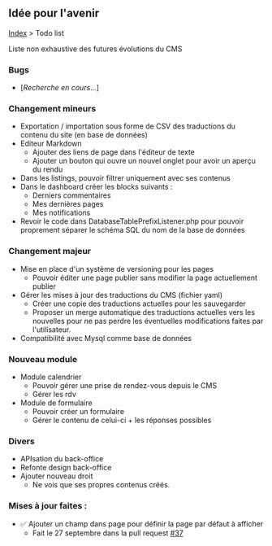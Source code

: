## Idée pour l'avenir

[Index](../index.md) > Todo list

Liste non exhaustive des futures évolutions du CMS

### Bugs
* [*Recherche en cours*...]

### Changement mineurs
* Exportation / importation sous forme de CSV des traductions du contenu du site (en base de données)
* Editeur Markdown
  * Ajouter des liens de page dans l'éditeur de texte
  * Ajouter un bouton qui ouvre un nouvel onglet pour avoir un aperçu du rendu
* Dans les listings, pouvoir filtrer uniquement avec ses contenus
* Dans le dashboard créer les blocks suivants :
  * Derniers commentaires
  * Mes dernières pages
  * Mes notifications
* Revoir le code dans DatabaseTablePrefixListener.php pour pouvoir proprement séparer le schéma SQL du nom de la base de données

### Changement majeur
* Mise en place d'un système de versioning pour les pages
  * Pouvoir éditer une page publier sans modifier la page actuellement publier
* Gérer les mises à jour des traductions du CMS (fichier yaml)
  * Créer une copie des traductions actuelles pour les sauvegarder
  * Proposer un merge automatique des traductions actuelles vers les nouvelles pour ne pas perdre les éventuelles modifications faites par l'utilisateur.
* Compatibilité avec Mysql comme base de données

### Nouveau module
* Module calendrier
  * Pouvoir gérer une prise de rendez-vous depuis le CMS
  * Gérer les rdv
* Module de formulaire
  * Pouvoir créer un formulaire
  * Gérer le contenu de celui-ci + les réponses possibles

### Divers
 * APIsation du back-office
 * Refonte design back-office
 * Ajouter nouveau droit
   * Ne vois que ses propres contenus créés.

### Mises à jour faites :
* :white_check_mark: Ajouter un champ dans page pour définir la page par défaut à afficher
  * Fait le 27 septembre dans la pull request [#37]( https://github.com/counteraccro/natheo/pull/37)